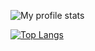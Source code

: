 ![My profile stats](https://github-readme-stats.vercel.app/api?username=ernestassku&show_icons=true&theme=radical&include_all_commits=true)

<!-- 
Excluded languages:
* PLppgSQL - specific language to PostgreSQL 
* Assembly - you rarely need to write assembly by hand 
* Processing - Don't use processing. Except for university Java class.
-->
[![Top Langs](https://github-readme-stats.vercel.app/api/top-langs/?username=ernestassku&hide=PLpgSQL,assembly,processing&langs_count=10&size_weight=0.5&count_weight=0.5&layout=compact&theme=radical)](https://github.com/anuraghazra/github-readme-stats)
